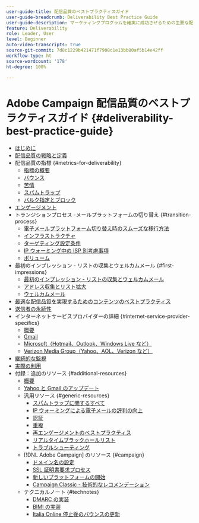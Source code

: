 ```yaml
---
user-guide-title: 配信品質のベストプラクティスガイド
user-guide-breadcrumb: Deliverability Best Practice Guide
user-guide-description: マーケティングプログラムを確実に成功させるための主要な配信品質用語、概念、およびアプローチについて説明します。
feature: Deliverability
role: Leader, User
level: Beginner
auto-video-transcripts: true
source-git-commit: 7d8c1229b421471f7908c1e13bb80af5b14e42ff
workflow-type: ht
source-wordcount: '178'
ht-degree: 100%

---
```



# Adobe Campaign 配信品質のベストプラクティスガイド {#deliverability-best-practice-guide}

+ [はじめに](/help/introduction.md)
+ [配信品質の戦略と定義](/help/deliverability-strategy-and-definition.md)
+ 配信品質の指標 {#metrics-for-deliverability}
   + [指標の概要](/help/metrics/metrics-overview.md)
   + [バウンス](/help/metrics/bounces.md)
   + [苦情](/help/metrics/complaints.md)
   + [スパムトラップ](/help/metrics/spam-traps.md)
   + [バルク指定とブロック](/help/metrics/bulking-and-blocking.md)
+ [エンゲージメント](/help/engagement.md)
+ トランジションプロセス -メールプラットフォームの切り替え {#transition-process}
   + [電子メールプラットフォーム切り替え時のスムーズな移行方法](/help/transition-process/switching-email-platforms.md)
   + [インフラストラクチャ](/help/transition-process/infrastructure.md)
   + [ターゲティング設定条件](/help/transition-process/targeting-criteria.md)
   + [IP ウォーミング中の ISP 別考慮事項](/help/transition-process/isp-specific-considerations-during-ip-warming.md)
   + [ボリューム](/help/transition-process/volume.md)
+ 最初のインプレッション - リストの収集とウェルカムメール {#first-impressions}
   + [最初のインプレッション - リストの収集とウェルカムメール](/help/first-impressions/introduction.md)
   + [アドレス収集とリスト拡大](/help/first-impressions/address-collection-and-list-growth.md)
   + [ウェルカムメール](/help/first-impressions/welcome-emails.md)
+ [最適な配信品質を実現するためのコンテンツのベストプラクティス](/help/content-best-practices-for-optimal-delivery.md)
+ [送信者の永続性](/help/sender-permanence.md)
+ インターネットサービスプロバイダーの詳細 {#internet-service-provider-specifics}
   + [概要](/help/internet-service-provider-specifics/overview.md)
   + [Gmail](/help/internet-service-provider-specifics/gmail.md)
   + [Microsoft（Hotmail、Outlook、Windows Live など）](/help/internet-service-provider-specifics/microsoft.md)
   + [Verizon Media Group（Yahoo、AOL、Verizon など）](/help/internet-service-provider-specifics/verizon-media-group.md)
+ [継続的な監視](/help/ongoing-monitoring.md)
+ [実際の利用](/help/putting-it-in-practice.md)
+ 付録：追加のリソース {#additional-resources}
   + [概要](/help/additional-resources/general-resources.md)
   + [Yahoo と Gmail のアップデート](/help/guidence-around-changes-to-google-and-yahoo.md)
   + 汎用リソース {#generic-resources}
      + [スパムトラップに関するすべて](/help/additional-resources/all-about-spam-traps.md)
      + [IP ウォーミングによる電子メールの評判の向上](/help/additional-resources/increase-reputation-with-ip-warming.md)
      + [認証](/help/additional-resources/authentication.md)
      + [重複](/help/additional-resources/duplicates.md)
      + [再エンゲージメントのベストプラクティス](/help/additional-resources/re-engagement.md)
      + [リアルタイムブラックホールリスト](/help/additional-resources/blocklist-databases.md)
      + [トラブルシューティング](/help/additional-resources/troubleshooting.md)
   + [!DNL Adobe Campaign] のリソース {#campaign}
      + [ドメイン名の設定](/help/additional-resources/ac-domain-name-setup.md)
      + [SSL 証明書要求プロセス](/help/additional-resources/ac-ssl-certificate-request.md)
      + [新しいプラットフォームの開始](/help/additional-resources/ac-starting-new-platform.md)
      + [Campaign Classic - 技術的なレコメンデーション](/help/additional-resources/acc-technical-recommendations.md)
   + テクニカルノート {#technotes}
      + [DMARC の実装](/help/technotes/implement-dmarc.md)
      + [BIMI の実装](/help/technotes/implement-bimi.md)
      + [Italia Online 停止後のバウンスの更新](/help/technotes/update-bounces-after-it-outage.md)

